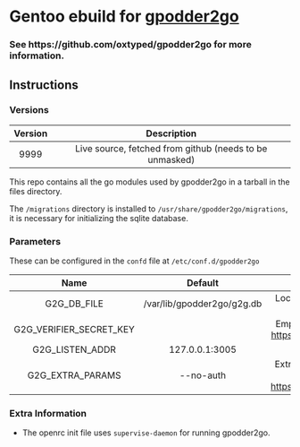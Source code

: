 # Gentoo ebuild for [gpodder2go](https://github.com/oxtyped/gpodder2go)

<h3>
See https://github.com/oxtyped/gpodder2go for more information.
</h3>

## Instructions

### Versions
|  Version  | Description   |
| :------------: | :------------: |
| 9999   |  Live source, fetched from github (needs to be unmasked)  |

This repo contains all the go modules used by gpodder2go in a tarball in the files directory.

The `/migrations` directory is installed to `/usr/share/gpodder2go/migrations`, it is necessary for initializing the sqlite database.

### Parameters
These can be configured in the `confd` file at `/etc/conf.d/gpodder2go`

| Name   |  Default  | Description   |
| :------------: | :------------: | :------------: |
| G2G_DB_FILE  |  /var/lib/gpodder2go/g2g.db  | Location of the gpodder2go sqlite db, your data is stored here   |
|  G2G_VERIFIER_SECRET_KEY  |    |  Empty by default, must be set before running, see https://github.com/oxtyped/gpodder2go#quickstart  |
|  G2G_LISTEN_ADDR  |  127.0.0.1:3005  |  The address to bind the listening socket to  |
|  G2G_EXTRA_PARAMS  |  --no-auth  |  Extra command line parameters passed directly to `gpodder2go serve`, see https://github.com/oxtyped/gpodder2go#limitations  |

### Extra Information

- The openrc init file uses `supervise-daemon` for running gpodder2go.



